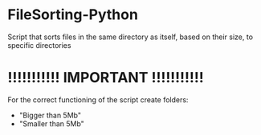 # FileSorting-Python
 Script that sorts files in the same directory as itself, based on their size, to specific directories
# !!!!!!!!!!! IMPORTANT !!!!!!!!!!!
 For the correct functioning of the script create folders:
* "Bigger than 5Mb"
* "Smaller than 5Mb"